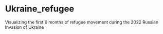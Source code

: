 # Ukraine_refugee
Visualizing the first 6 months of refugee movement during the 2022 Russian Invasion of Ukraine
